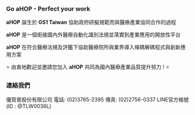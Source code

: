### Go aHOP - Perfect  your  work

**aHOP** 誕生於 **GS1 Taiwan** 協助政府研擬規範而與醫療產業協同合作的過程

**aHOP** 是一個銜接國內外醫療自動化識別法規並落實到產業應用的開放性平台

**aHOP** 在符合醫療法規及評鑑下協助醫療院所與業界導入條碼解碼程式與創新應用方案

⭐ 由衷地歡迎並邀請您加入 **aHOP** 共同為國內醫療產業品質提升努力 ! ⭐

### 連絡我們

優賀普股份有限公司
電話: (02)3765-2395 傳真: (02)2756-0337
LINE官方帳號 (ID : @TLW0036L)

